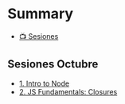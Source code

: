 # Summary

* [📺️ Sesiones](sesiones/README.md)

## Sesiones Octubre 

* [1. Intro to Node](sesiones/2019-10-24-sesion01-intro-training/README.md) 
* [2. JS Fundamentals: Closures](sesiones/2019-10-29-sesion02-js-fundamentals-closures/README.md) 
